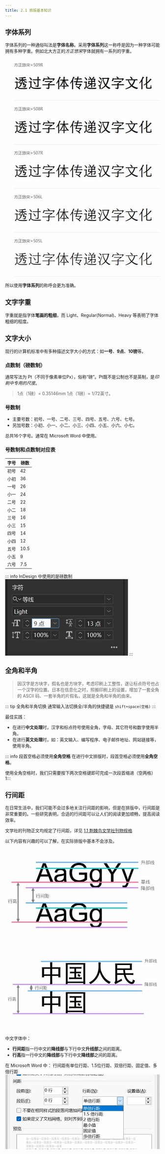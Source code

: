 ```yaml
---
title: 2.1 排版基本知识
---
```

## 字体系列
字体系列的一种通俗叫法是**字体名称**。采用**字体系列**这一称呼是因为一种字体可能拥有多种字重。例如北大方正的*方正悠宋*字体就拥有一系列的字重。

![](../assets/image/Pastedimage20230502181520.jpg)

所以使用**字体系列**的称呼会更为准确。

## 文字字重
字重就是指字体**笔画的粗细**，而 Light、Regular(Normal)、Heavy 等表明了字体粗细的程度。

## 文字大小
现行的计算机标准中有多种描述文字大小的方式：如**一号**、**9点**、**10镑**等。

### 点数制（磅数制）
通常写法为 Pt（不同于像素单位Px），俗称“磅”。Pt既不是公制也不是英制，是*印刷中专用的尺度*。

> 1点（1磅）= 0.35146mm 1点（1磅）= 1/72英寸。

### 号数制
- 主要号数：初号、一号、二号、三号、四号、五号、六号、七号。  
- 另加号数：小初、小一、小二、小三、小四、小五、小六、小七。  

总共16个字号。通常在 Microsoft Word 中使用。

### 号数制和点数制对应表

| 字号 | 磅数 | 
| ---- | ---- |
| 初号 | 42   |
| 小初 | 36   |
| 一号 | 26   |
| 小一 | 24   |
| 二号 | 22   |
| 小二 | 18   |
| 三号 | 16   |
| 小三 | 15   |
| 四号 | 14   |
| 小四 | 12   |
| 五号 | 10.5 |
| 小五 | 9    |
| 六号 | 7.5  |
::: info InDesign 中使用的是磅数制
![图中的字号为9点(9pt)](../assets/image/Pastedimage20230409100711.jpg)
:::

## 全角和半角

> 因汉字是方块字，假名也是方块字，考虑印刷上工整性，遂让标点符号也占一个汉字的位置。日本在信息化之时，照搬印刷上的设置，增加了一套全角的 ASCII 码、一套半角的片假名，这就是全角和半角的由来。

::: tip 全角和半角切换
通常输入法切换全/半角的快捷键是 `shift+space(空格)`
:::

最佳实践：
- 在进行**中文处理**时，汉字和标点符号使用全角，字母、其它符号和数字使用半角。
- 在进行**英文处理**时，如：英文输入、编写程序、电子邮件地址、网站链接等，使用半角。

::: info 段首空格必须使用**全角空格**
在进行中文排版时，段首空格必须使用**全角空格**。

使用全角空格时，我们只需要按下两次空格键即可完成一次段首缩进（空两格）
1:::

## 行间距
在日常生活中，我们可能不会过多地关注行间距的影响，但是在排版中，行间距是非常重要的。一些研究表明，合适的行间距可以让人们的阅读更加顺畅，提高阅读效率。

文学社的刊物正文均规定了行间距，详见 [1.1 荆棘鸟文学社刊物规格](../ChapterNo1/1.1.md)

以下内容有兴趣的可以了解，在实际排版中基本不会涉及。

![英文](../assets/image/Pastedimage20230409100941.jpg)

![中文](../assets/image/Pastedimage20230409101023.jpg)

中文字体中：
- **行间距**指一行中文的**降线部**与下行中文**升线部**之间的距离。
- **行高**指一行中文的**降线部**与下行中文**降线部**之间的距离。

在 Microsoft Word 中：
行间距有单位行距、1.5位行距、双倍行距、固定值、多倍行距
![](../assets/image/Pastedimage20230409101507.jpg)
